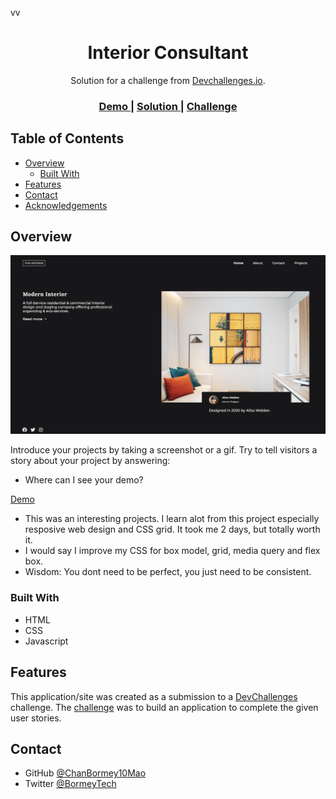 vv<!-- Please update value in the {}  -->

<h1 align="center">Interior Consultant</h1>

<div align="center">
   Solution for a challenge from  <a href="https://devchallenges.io/challenges/Jymh2b2FyebRTUljkNcb" target="_blank">Devchallenges.io</a>.
</div>

<div align="center">
  <h3>
    <a href="https://chanbormey10mao.github.io/interior-Designer-website/">
      Demo
    </a>
    <span> | </span>
    <a href="https://github.com/ChanBormey10Mao/Interior-Design-Consultant-Website/tree/master">
      Solution
    </a>
    <span> | </span>
    <a href="https://devchallenges.io/challenges/Jymh2b2FyebRTUljkNcb">
      Challenge
    </a>
  </h3>
</div>

<!-- TABLE OF CONTENTS -->

## Table of Contents

- [Overview](#overview)
  - [Built With](#built-with)
- [Features](#features)
- [Contact](#contact)
- [Acknowledgements](#acknowledgements)

<!-- OVERVIEW -->

## Overview

![screenshot](https://github.com/ChanBormey10Mao/Interior-Design-Consultant-Website/blob/master/assets/demo.png)

Introduce your projects by taking a screenshot or a gif. Try to tell visitors a story about your project by answering:

- Where can I see your demo? 
<a href="https://{your-demo-link.your-domain}">
      Demo
    </a>

- This was an interesting projects. I learn alot from this project especially resposive web design and CSS grid. It took me 2 days, but totally worth it.
- I would say I improve my CSS for box model, grid, media query and  flex box.
- Wisdom: You dont need to be perfect, you just need to be consistent.

### Built With

<!-- This section should list any major frameworks that you built your project using. Here are a few examples.-->

- HTML
- CSS
- Javascript

## Features

<!-- List the features of your application or follow the template. Don't share the figma file here :) -->

This application/site was created as a submission to a [DevChallenges](https://devchallenges.io/challenges) challenge. The [challenge](https://devchallenges.io/challenges/Jymh2b2FyebRTUljkNcb) was to build an application to complete the given user stories.


## Contact

- GitHub [@ChanBormey10Mao](https://github.com/ChanBormey10Mao)
- Twitter [@BormeyTech](https://twitter.com/BormeyTech)
